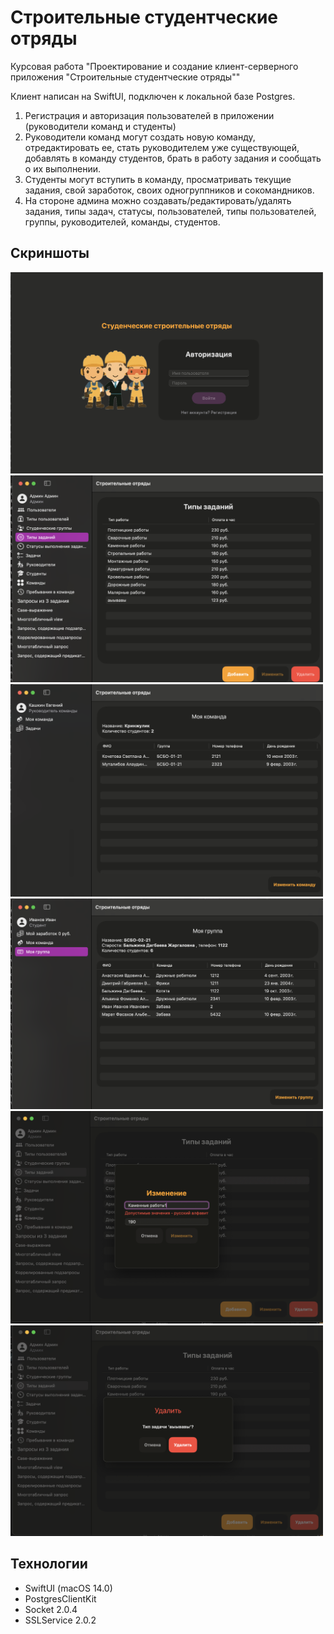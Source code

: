 # Строительные студентческие отряды

Курсовая работа "Проектирование и создание клиент-серверного приложения "Строительные студентческие отряды""

Клиент написан на SwiftUI, подключен к локальной базе Postgres.

1. Регистрация и авторизация пользователей в приложении (руководители команд и студенты)
2. Руководители команд могут создать новую команду, отредактировать ее, стать руководителем уже существующей, добавлять в команду студентов, брать в работу задания и сообщать о их выполнении.
3. Студенты могут вступить в команду, просматривать текущие задания, свой заработок, своих одногруппников и сокомандников.
4. На стороне админа можно создавать/редактировать/удалять задания, типы задач, статусы, пользователей, типы пользователей, группы, руководителей, команды, студентов.

## Скриншоты
<img src="/Screenshots/auth.png" width="500">
<img src="/Screenshots/admin.png" width="500">
<img src="/Screenshots/team_director.png" width="500">
<img src="/Screenshots/student.png" width="500">
<img src="/Screenshots/edit.png" width="500">
<img src="/Screenshots/delete.png" width="500">

## Технологии
- SwiftUI (macOS 14.0)
- PostgresClientKit
- Socket 2.0.4
- SSLService 2.0.2
